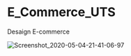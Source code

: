 # E_Commerce_UTS
Desaign E-commerce

![Screenshot_2020-05-04-21-41-06-97](https://user-images.githubusercontent.com/64596711/80986572-f1041980-8e5a-11ea-8585-8d5c8a887c51.png)
